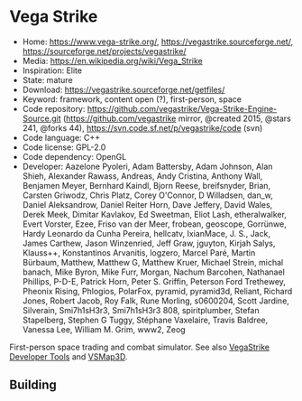 # Vega Strike

- Home: https://www.vega-strike.org/, https://vegastrike.sourceforge.net/, https://sourceforge.net/projects/vegastrike/
- Media: https://en.wikipedia.org/wiki/Vega_Strike
- Inspiration: Elite
- State: mature
- Download: https://vegastrike.sourceforge.net/getfiles/
- Keyword: framework, content open (?), first-person, space
- Code repository: https://github.com/vegastrike/Vega-Strike-Engine-Source.git (https://github.com/vegastrike mirror, @created 2015, @stars 241, @forks 44), https://svn.code.sf.net/p/vegastrike/code (svn)
- Code language: C++
- Code license: GPL-2.0
- Code dependency: OpenGL
- Developer: Aazelone Pyoleri, Adam Battersby, Adam Johnson, Alan Shieh, Alexander Rawass, Andreas, Andy Cristina, Anthony Wall, Benjamen Meyer, Bernhard Kaindl, Bjorn Reese, breifsnyder, Brian, Carsten Griwodz, Chris Platz, Corey O'Connor, D Willadsen, dan_w, Daniel Aleksandrow, Daniel Reiter Horn, Dave Jeffery, David Wales, Derek Meek, Dimitar Kavlakov, Ed Sweetman, Eliot Lash, etheralwalker, Evert Vorster, Ezee, Friso van der Meer, frobean, geoscope, Gorrünwe, Hardy Leonardo da Cunha Pereira, hellcatv, IxianMace, J. S., Jack, James Carthew, Jason Winzenried, Jeff Graw, jguyton, Kirjah Salys, Klauss++, Konstantinos Arvanitis, logzero, Marcel Paré, Martin Bürbaum, Matthew, Matthew G, Matthew Kruer, Michael Strein, michal banach, Mike Byron, Mike Furr, Morgan, Nachum Barcohen, Nathanael Phillips, P-D-E, Patrick Horn, Peter S. Griffin, Peterson Ford Trethewey, Pheonix Rising, Phlogios, PolarFox, pyramid, pyramid3d, Reliant, Richard Jones, Robert Jacob, Roy Falk, Rune Morling, s0600204, Scott Jardine, Silverain, Smi7h1sH3r3, Smi7h1sH3r3 808, spiritplumber, Stefan Stapelberg, Stephen G Tuggy, Stéphane Vaxelaire, Travis Baldree, Vanessa Lee, William M. Grim, www2, Zeog

First-person space trading and combat simulator.
See also [VegaStrike Developer Tools](https://sourceforge.net/projects/ppueditor/?source=directory)
and [VSMap3D](https://sourceforge.net/projects/vsmap3d/?source=directory).

## Building
